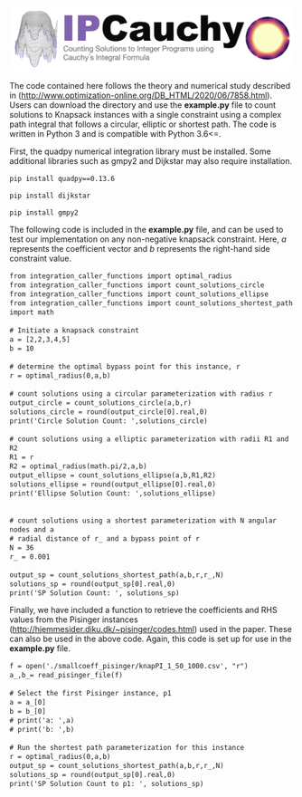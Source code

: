 ![Screenshot](ipcauchy.jpeg)


The code contained here follows the theory and numerical study described in (http://www.optimization-online.org/DB_HTML/2020/06/7858.html). Users can download the directory and use the **example.py** file to count solutions to Knapsack instances with a single constraint using a complex path integral that follows a circular, elliptic or shortest path. The code is written in Python 3 and is compatible with Python 3.6<=.

First, the quadpy numerical integration library must be installed. Some additional libraries such as gmpy2 and Dijkstar may also require installation.

```
pip install quadpy==0.13.6
```

```
pip install dijkstar
```

```
pip install gmpy2
```

The following code is included in the **example.py** file, and can be used to test our implementation on any non-negative knapsack constraint. Here, *a* represents the coefficient vector and *b* represents the right-hand side constraint value.

```
from integration_caller_functions import optimal_radius
from integration_caller_functions import count_solutions_circle
from integration_caller_functions import count_solutions_ellipse
from integration_caller_functions import count_solutions_shortest_path
import math

# Initiate a knapsack constraint
a = [2,2,3,4,5]
b = 10

# determine the optimal bypass point for this instance, r
r = optimal_radius(0,a,b)

# count solutions using a circular parameterization with radius r
output_circle = count_solutions_circle(a,b,r)
solutions_circle = round(output_circle[0].real,0)
print('Circle Solution Count: ',solutions_circle)

# count solutions using a elliptic parameterization with radii R1 and R2
R1 = r
R2 = optimal_radius(math.pi/2,a,b)
output_ellipse = count_solutions_ellipse(a,b,R1,R2)
solutions_ellipse = round(output_ellipse[0].real,0)
print('Ellipse Solution Count: ',solutions_ellipse)


# count solutions using a shortest parameterization with N angular nodes and a 
# radial distance of r_ and a bypass point of r
N = 36
r_ = 0.001

output_sp = count_solutions_shortest_path(a,b,r,r_,N)
solutions_sp = round(output_sp[0].real,0)
print('SP Solution Count: ', solutions_sp)
```


Finally, we have included a function to retrieve the coefficients and RHS values from the Pisinger instances (http://hjemmesider.diku.dk/~pisinger/codes.html) used in the paper. These can also be used in the above code. Again, this code is set up for use in the **example.py** file.

```
f = open('./smallcoeff_pisinger/knapPI_1_50_1000.csv', "r")
a_,b_= read_pisinger_file(f)

# Select the first Pisinger instance, p1
a = a_[0]
b = b_[0]
# print('a: ',a)
# print('b: ',b)

# Run the shortest path parameterization for this instance
r = optimal_radius(0,a,b)
output_sp = count_solutions_shortest_path(a,b,r,r_,N)
solutions_sp = round(output_sp[0].real,0)
print('SP Solution Count to p1: ', solutions_sp)
```
